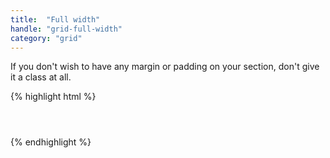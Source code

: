 ```yaml
---
title:  "Full width"
handle: "grid-full-width"
category: "grid"
---
```

If you don't wish to have any margin or padding on your section, don't give it a class at all.

{% highlight html %}
<!-- Example of full width elements -->
<header></header>
<section></section>
<div></div>
<footer></footer>
{% endhighlight %}
